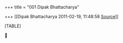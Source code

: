 +++
title = "001 Dipak Bhattacharya"

+++
[[Dipak Bhattacharya	2011-02-19, 11:48:58 [Source](https://groups.google.com/g/bvparishat/c/pX2WCM2ztsA)]]



[TABLE]




